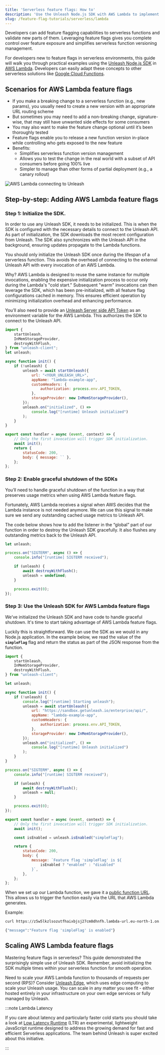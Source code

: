 ```yaml
---
title: 'Serverless feature flags: How to'
description: 'Use the Unleash Node.js SDK with AWS Lambda to implement feature flags in a serverless environment.'
slug: /feature-flag-tutorials/serverless/lambda
---
```


Developers can add feature flagging capabilities to serverless functions and validate new parts of them. Leveraging feature flags gives you complete control over feature exposure and simplifies serverless function versioning management.

For developers new to feature flags in serverless environments, this guide will walk you through practical examples using the [Unleash Node.js SDK](https://github.com/Unleash/unleash-client-node) in [AWS Lambda](https://aws.amazon.com/lambda/). Developers can easily adapt these concepts to other serverless solutions like [Google Cloud Functions](https://cloud.google.com/functions).

## Scenarios for AWS Lambda feature flags

-   If you make a breaking change to a serverless function (e.g., new params), you usually need to create a new version with an appropriate URL routing scheme
-   But sometimes you may need to add a non-breaking change, signature-wise, that may still have unwanted side effects for some consumers
-   You may also want to make the feature change optional until it’s been thoroughly tested
-   Feature flags enable you to release a new function version in-place while controlling who gets exposed to the new feature
-   Benefits:
    -   Simplifies serverless function version management
    -   Allows you to test the change in the real world with a subset of API consumers before going 100% live
    -   Simpler to manage than other forms of partial deployment (e.g., a canary rollout)

![AWS Lambda connecting to Unleash](/img/lambda-architecture.png)

## Step-by-step: Adding AWS Lambda feature flags

### Step 1: Initialize the SDK.

In order to use any Unleash SDK, it needs to be initialized. This is when the SDK is configured with the necessary details to connect to the Unleash API. As part of initialization, the SDK downloads the most recent configuration from Unleash. The SDK also synchronizes with the Unleash API in the background, ensuring updates propagate to the Lambda functions.

You should only initialize the Unleash SDK once during the lifespan of a serverless function. This avoids the overhead of connecting to the external Unleash API with every invocation of an AWS Lambda.

Why? AWS Lambda is designed to reuse the same instance for multiple invocations, enabling the expensive initialization process to occur only during the Lambda's "cold start." Subsequent "warm" invocations can then leverage the SDK, which has been pre-initialized, with all feature flag configurations cached in memory. This ensures efficient operation by minimizing initialization overhead and enhancing performance.

You’ll also need to provide an [Unleash Server side API Token](/reference/api-tokens-and-client-keys) as an environment variable for the AWS Lambda. This authorizes the SDK to connect to the Unleash API.

```javascript
import {
    startUnleash,
    InMemStorageProvider,
    destroyWithFlush,
} from "unleash-client";
let unleash;

async function init() {
    if (!unleash) {
        unleash = await startUnleash({
            url: "<YOUR_UNLEASH_URL>",
            appName: "lambda-example-app",
            customHeaders: {
                authorization: process.env.API_TOKEN,
            },
            storageProvider: new InMemStorageProvider(),
        });
        unleash.on("initialized", () =>
            console.log("[runtime] Unleash initialized")
        );
    }
}

export const handler = async (event, context) => {
    // Only the first invocation will trigger SDK initialization.
    await init();
    return {
        statusCode: 200,
        body: { message: `` },
    };
};
```

### Step 2: Enable graceful shutdown of the SDKs

You’ll need to handle graceful shutdown of the function in a way that preserves usage metrics when using AWS Lambda feature flags.

Fortunately, AWS Lambda receives a signal when AWS decides that the Lambda instance is not needed anymore. We can use this signal to make sure we send any outstanding cached usage metrics to Unleash API.

The code below shows how to add the listener in the “global” part of our function in order to destroy the Unleash SDK gracefully. It also flushes any outstanding metrics back to the Unleash API.

```javascript
let unleash;

process.on("SIGTERM", async () => {
    console.info("[runtime] SIGTERM received");

    if (unleash) {
        await destroyWithFlush();
        unleash = undefined;
    }

    process.exit(0);
});
```

### Step 3: Use the Unleash SDK for AWS Lambda feature flags

We’ve initialized the Unleash SDK and have code to handle graceful shutdown. It's time to start taking advantage of AWS Lambda feature flags.

Luckily this is straightforward. We can use the SDK as we would in any Node.js application. In the example below, we read the value of the **`simpleFlag`** flag and return the status as part of the JSON response from the function.

```javascript
import {
    startUnleash,
    InMemStorageProvider,
    destroyWithFlush,
} from "unleash-client";

let unleash;

async function init() {
    if (!unleash) {
        console.log("[runtime] Starting unleash");
        unleash = await startUnleash({
            url: "https://sandbox.getunleash.io/enterprise/api/",
            appName: "lambda-example-app",
            customHeaders: {
                authorization: process.env.API_TOKEN,
            },
            storageProvider: new InMemStorageProvider(),
        });
        unleash.on("initialized", () =>
            console.log("[runtime] Unleash initialized")
        );
    }
}

process.on("SIGTERM", async () => {
    console.info("[runtime] SIGTERM received");

    if (unleash) {
        await destroyWithFlush();
        unleash = null;
    }

    process.exit(0);
});

export const handler = async (event, context) => {
    // Only the first invocation will trigger SDK initialization.
    await init();

    const isEnabled = unleash.isEnabled("simpleFlag");

    return {
        statusCode: 200,
        body: {
            message: `Feature flag 'simpleFlag' is ${
                isEnabled ? "enabled" : "disabled"
            }`,
        },
    };
};
```

When we set up our Lambda function, we gave it a [public function URL](https://docs.aws.amazon.com/lambda/latest/dg/lambda-urls.html). This allows us to trigger the function easily via the URL that AWS Lambda generates.

Example:

```bash
curl https://z5w5lkzlsozutfhaixbjsj27cm0dhnfh.lambda-url.eu-north-1.on.aws

{"message":"Feature flag 'simpleFlag' is enabled"}
```

## Scaling AWS Lambda feature flags

Mastering feature flags in serverless? This guide demonstrated the surprisingly simple use of Unleash SDK. Remember, avoid initializing the SDK multiple times within your serverless function for smooth operation.

Need to scale your AWS Lambda function to thousands of requests per second (RPS)? Consider [Unleash Edge](/understanding-unleash/hosting-options#unleash-edge-options), which uses edge computing to scale your Unleash usage. You can scale in any matter you see fit - either hosted entirely in your infrastructure on your own edge services or fully managed by Unleash.

:::note Lambda Latency

If you care about latency and particularly faster cold starts you should take a look at [Low Latency Runtime](https://github.com/awslabs/llrt) (LTR) an experimental, lightweight JavaScript runtime designed to address the growing demand for fast and efficient Serverless applications. The team behind Unleash is super excited about this initiative.

:::

